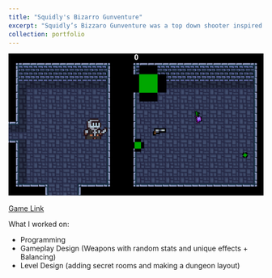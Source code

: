 ```yaml
---
title: "Squidly's Bizarro Gunventure"
excerpt: "Squidly’s Bizzaro Gunventure was a top down shooter inspired by a mix of enter the gungeon and the binding of isaac. Every gun picked up had random stats and unique effects.<br/><img src='/images/SquidlyGunventure.png'>"
collection: portfolio
---
```


<img src='/images/SquidlyGunventure.png'>

[Game Link](https://queenfii.itch.io/squidlys-bizzaro-gunventure)

What I worked on:
* Programming
* Gameplay Design (Weapons with random stats and unique effects + Balancing)
* Level Design (adding secret rooms and making a dungeon layout)

